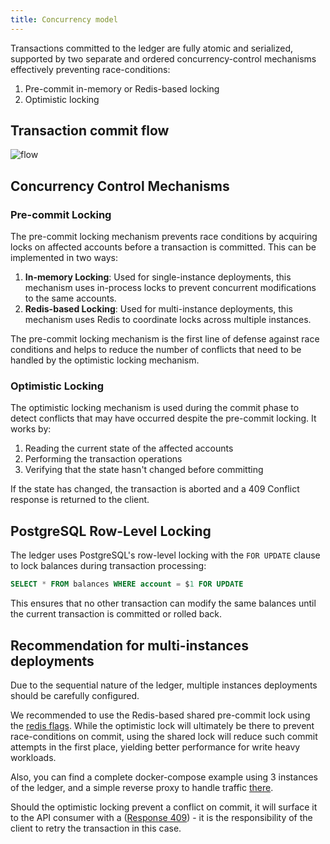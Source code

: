 ```yaml
---
title: Concurrency model
---
```


Transactions committed to the ledger are fully atomic and serialized, supported by two separate and ordered concurrency-control mechanisms effectively preventing race-conditions:

1. Pre-commit in-memory or Redis-based locking
2. Optimistic locking

## Transaction commit flow

![flow](/img/advanced/concurrency-model.png)

## Concurrency Control Mechanisms

### Pre-commit Locking

The pre-commit locking mechanism prevents race conditions by acquiring locks on affected accounts before a transaction is committed. This can be implemented in two ways:

1. **In-memory Locking**: Used for single-instance deployments, this mechanism uses in-process locks to prevent concurrent modifications to the same accounts.
2. **Redis-based Locking**: Used for multi-instance deployments, this mechanism uses Redis to coordinate locks across multiple instances.

The pre-commit locking mechanism is the first line of defense against race conditions and helps to reduce the number of conflicts that need to be handled by the optimistic locking mechanism.

### Optimistic Locking

The optimistic locking mechanism is used during the commit phase to detect conflicts that may have occurred despite the pre-commit locking. It works by:

1. Reading the current state of the affected accounts
2. Performing the transaction operations
3. Verifying that the state hasn't changed before committing

If the state has changed, the transaction is aborted and a 409 Conflict response is returned to the client.

## PostgreSQL Row-Level Locking

The ledger uses PostgreSQL's row-level locking with the `FOR UPDATE` clause to lock balances during transaction processing:

```sql
SELECT * FROM balances WHERE account = $1 FOR UPDATE
```

This ensures that no other transaction can modify the same balances until the current transaction is committed or rolled back.

## Recommendation for multi-instances deployments

Due to the sequential nature of the ledger, multiple instances deployments should be carefully configured.

We recommended to use the Redis-based shared pre-commit lock using the [redis flags](/operator/09-Configuration%20reference/01-Settings). While the optimistic lock will ultimately be there to prevent race-conditions on commit, using the shared lock will reduce such commit attempts in the first place, yielding better performance for write heavy workloads.

Also, you can find a complete docker-compose example using 3 instances of the ledger, and a simple reverse proxy to handle traffic [there](https://github.com/formancehq/ledger/blob/main/examples/multi-node/docker-compose.yml).

Should the optimistic locking prevent a conflict on commit, it will surface it to the API consumer with a ([Response 409](../api#tag/transactions/operation/createTransaction)) - it is the responsibility of the client to retry the transaction in this case.
